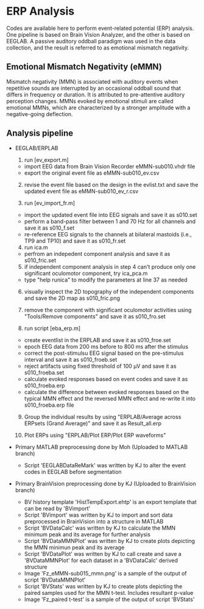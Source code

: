 # ERP Analysis
Codes are available here to perform event-related potential (ERP) analysis. One pipeline is based on Brain Vision Analyzer, and the other is based on EEGLAB. A passive auditory oddball paradigm was used in the data collection, and the result is referred to as emotional mismatch negativity.

## Emotional Mismatch Negativity (eMMN)
Mismatch negativity (MMN) is associated with auditory events when repetitive sounds are interrupted by an occasional oddball sound that differs in frequency or duration. It is attributed to pre-attentive auditory perception changes. MMNs evoked by emotional stimuli are called emotional MMNs, which are characterized by a stronger amplitude with a negative-going deflection.

## Analysis pipeline
- EEGLAB/ERPLAB
  1. run [ev_export.m]
    - import EEG data from Brain Vision Recorder eMMN-sub010.vhdr file
    - export the original event file as eMMN-sub010_ev.csv
    
  2. revise the event file based on the design in the evlist.txt and save the updated event file as eMMN-sub010_ev_r.csv
  
  3. run [ev_import_fr.m]
    - import the updated event file into EEG signals and save it as s010.set
    - perform a band-pass filter between 1 and 70 Hz for all channels and save it as s010_f.set
    - re-reference EEG signals to the channels at bilateral mastoids (i.e., TP9 and TP10) and save it as s010_fr.set
    
  4. run ica.m
    - perfrom an indepedent component analysis and save it as s010_fric.set
    
  5. if independent component analysis in step 4 can't produce only one significant oculomotor component, try ica_pca.m 
    - type "help runica" to modify the parameters at line 37 as needed
    
  6. visually inspect the 2D topography of the independent components and save the 2D map as s010_fric.png
  
  7. remove the component with significant oculomotor activities using "Tools/Remove components" and save it as s010_fro.set
  
  8. run script [eba_erp.m]
    - create eventlist in the ERPLAB and save it as s010_froe.set
    - epoch EEG data from 200 ms before to 800 ms after the stimulus
    - correct the post-stimulsu EEG signal based on the pre-stimulus interval and save it as s010_froeb.set
    - reject artifacts using fixed threshold of 100 µV and save it as s010_froeba.set
    - calculate evoked responses based on event codes and save it as s010_froeba.erp
    - calculate the difference between evoked responses based on the typical MMN effect and the reversed MMN effect and re-write it into s010_froeba.erp file
    
  9. Group the individual results by using "ERPLAB/Average across ERPsets (Grand Average)" and save it as Result_all.erp
  
  10. Plot ERPs using "ERPLAB/Plot ERP/Plot ERP waveforms"
   

- Primary MATLAB preprocessing done by Moh (Uploaded to MATLAB branch) 
  - Script 'EEGLABDataReMark' was written by KJ to alter the event codes in EEGLAB before segmentation



- Primary BrainVision preprocessing done by KJ (Uploaded to BrainVision branch)
  - BV history template 'HistTempExport.ehtp' is an export template that can be read by 'BVimport'
  - Script 'BVimport' was written by KJ to import and sort data preprocessed in BrainVision into a structure in MATLAB
  - Script 'BVDataCalc' was written by KJ to calculate the MMN minimum peak and its average for further analysis
  - Script 'BVDataMMNPlot' was written by KJ to create plots depicting the MMN minimun peak and its average
  - Script 'BVDataPlot' was written by KJ to call create and save a 'BVDataMMNPlot' for each dataset in a 'BVDataCalc' derived structure
  - Image 'Fz_eMMN-sub015_mmn.png' is a sample of the output of script 'BVDataMMNPlot'
  - Script 'BVStats' was written by KJ to create plots depicting the paired samples used for the MMN t-test. Includes resultant p-value
  - Image 'Fz_paired t-test' is a sample of the output of script 'BVStats'
